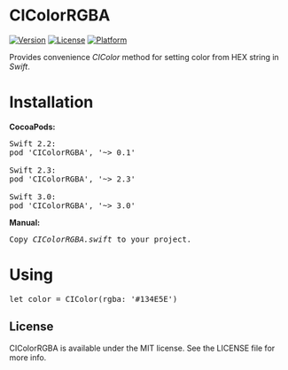 # CIColorRGBA

[![Version](https://img.shields.io/cocoapods/v/CIColorRGBA.svg?style=flat)](http://cocoadocs.org/docsets/CIColorRGBA)
[![License](https://img.shields.io/cocoapods/l/CIColorRGBA.svg?style=flat)](http://cocoadocs.org/docsets/CIColorRGBA)
[![Platform](https://img.shields.io/cocoapods/p/CIColorRGBA.svg?style=flat)](http://cocoadocs.org/docsets/CIColorRGBA)

Provides convenience <i>CIColor</i> method for setting color from HEX string in <i>Swift</i>.

# Installation

<b>CocoaPods:</b>
<pre>
Swift 2.2:
pod 'CIColorRGBA', '~> 0.1'

Swift 2.3:
pod 'CIColorRGBA', '~> 2.3'

Swift 3.0:
pod 'CIColorRGBA', '~> 3.0'
</pre>

<b>Manual:</b>
<pre>
Copy <i>CIColorRGBA.swift</i> to your project.
</pre>

# Using

<pre>
let color = CIColor(rgba: '#134E5E')
</pre>

## License

CIColorRGBA is available under the MIT license. See the LICENSE file for more info.
